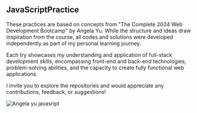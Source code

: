 ## JavaScriptPractice
These practices are based on concepts from "The Complete 2024 Web Development Bootcamp" by Angela Yu. While the structure and ideas draw inspiration from the course, all codes and solutions were developed independently as part of my personal learning journey.

Each try showcases my understanding and application of full-stack development skills, encompassing front-end and back-end technologies, problem-solving abilities, and the capacity to create fully functional web applications.

I invite you to explore the repositories and would appreciate any contributions, feedback, or suggestions!

![Angela yu javasript](https://github.com/user-attachments/assets/2e38786e-1d01-445b-8e0a-cda65658fa43)

